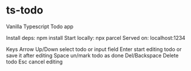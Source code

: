 # ts-todo
Vanilla Typescript Todo app

Install deps: npm install
Start locally: npx parcel
Served on: localhost:1234

Keys
Arrow Up/Down       select todo or input field
Enter               start editing todo or save it after editing
Space               un/mark todo as done
Del/Backspace       Delete todo
Esc                 cancel editing